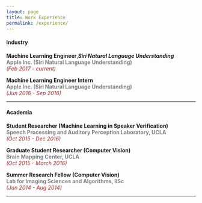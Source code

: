 ```yaml
---
layout: page
title: Work Experience
permalink: /experience/
---
```


#### Industry
**Machine Learning Engineer**,***Siri Natural Language Understanding***       
**<span style="color:grey">Apple Inc. (Siri Natural Language Understanding)</span>**   
*<span style="color:brown">(Feb 2017 - current)</span>*  


**Machine Learning Engineer Intern**  
**<span style="color:grey">Apple Inc. (Siri Natural Language Understanding)</span>**  
*<span style="color:brown">(Jun 2016 - Sep 2016)</span>*  

---

#### Academia

**Student Researcher (Machine Learning in Speaker Verification)**  
**<span style="color:grey">Speech Processing and Auditory Perception Laboratory, UCLA</span>**  
*<span style="color:brown">(Oct 2015 - Dec 2016)</span>*  



**Graduate Student Researcher (Computer Vision)**  
**<span style="color:grey">Brain Mapping Center, UCLA</span>**  
*<span style="color:brown">(Oct 2015 - March 2016)</span>*  



**Summer Research Fellow (Computer Vision)**  
**<span style="color:grey">Lab for Imaging Sciences and Algorithms, IISc</span>**  
*<span style="color:brown">(Jun 2014 - Aug 2014)</span>*

---

